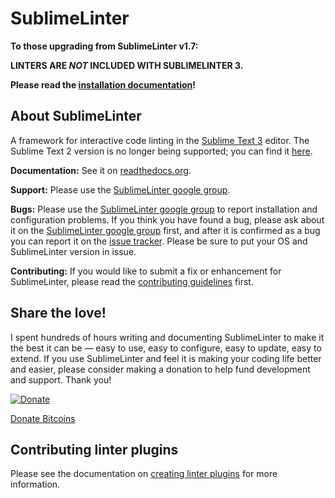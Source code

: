 SublimeLinter
=========

**To those upgrading from SublimeLinter v1.7:**

**LINTERS ARE *NOT* INCLUDED WITH SUBLIMELINTER 3.**

**Please read the [installation documentation](http://sublimelinter.readthedocs.org/en/latest/installation.html)!**

## About SublimeLinter
A framework for interactive code linting in the [Sublime Text 3](http://sublimetext.com/3) editor. The Sublime Text 2 version is no longer being supported; you can find it [here](https://github.com/SublimeLinter/SublimeLinter).

**Documentation:** See it on [readthedocs.org](http://sublimelinter.readthedocs.org).

**Support:** Please use the [SublimeLinter google group](https://groups.google.com/forum/#!forum/sublimelinter).

**Bugs:** Please use the [SublimeLinter google group](https://groups.google.com/forum/#!forum/sublimelinter) to report installation and configuration problems. If you think you have found a bug, please ask about it on the [SublimeLinter google group](https://groups.google.com/forum/#!forum/sublimelinter) first, and after it is confirmed as a bug you can report it on the [issue tracker](https://github.com/SublimeLinter/SublimeLinter3/issues). Please be sure to put your OS and SublimeLinter version in issue.

**Contributing:** If you would like to submit a fix or enhancement for SublimeLinter, please read the [contributing guidelines](http://sublimelinter.readthedocs.org/contributing.html) first.

## Share the love!
I spent hundreds of hours writing and documenting SublimeLinter to make it the best it can be — easy to use, easy to configure, easy to update, easy to extend. If you use SublimeLinter and feel it is making your coding life better and easier, please consider making a donation to help fund development and support. Thank you!

[![Donate](http://www.aparajitaworld.com/cappuccino/Donate-button.png?v=1)](https://www.paypal.com/cgi-bin/webscr?cmd=_s-xclick&hosted_button_id=55KC77W2MU9VW)

<a class="coinbase-button" data-code="3265d1a223f01885e92514751e45cc55" data-button-style="custom_large" href="https://coinbase.com/checkouts/3265d1a223f01885e92514751e45cc55">Donate Bitcoins</a><script src="https://coinbase.com/assets/button.js" type="text/javascript"></script>

## Contributing linter plugins
Please see the documentation on [creating linter plugins](http://sublimelinter.readthedocs.org/en/latest/creating_a_linter.html) for more information.
